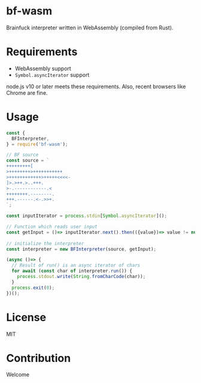 # bf-wasm

Brainfuck interpreter written in WebAssembly (compiled from Rust).

# Requirements
- WebAssembly support
- `Symbol.asyncIterator` support

node.js v10 or later meets these requirements. Also, recent browsers like Chrome are fine.

# Usage

```js
const {
  BFInterpreter,
} = require('bf-wasm');

// BF source
const source = `
+++++++++[
>++++++++>+++++++++++
>++++++++++++>+++++<<<<-
]>.>++.>..+++.
>-.------------.<
++++++++.--------.
+++.------.<-.>>+.
`;

const inputIterator = process.stdin[Symbol.asyncIterator]();

// Function which reads user input
const getInput = ()=> inputIterator.next().then(({value})=> value != null ? value : '\x00');
  
// initialize the interpreter
const interpreter = new BFInterpreter(source, getInput);

(async ()=> {
  // Result of run() is an async iterator of chars
  for await (const char of interpreter.run()) {
    process.stdout.write(String.fromCharCode(char));
  }
  process.exit(0);
})();

```

# License
MIT

# Contribution
Welcome


